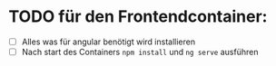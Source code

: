 # TODO für den Frontendcontainer:
- [ ] Alles was für angular benötigt wird installieren
- [ ] Nach start des Containers `npm install` und `ng serve` ausführen